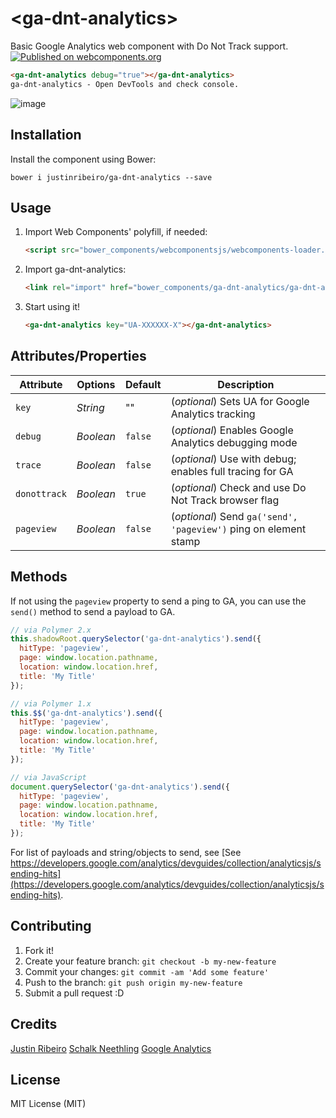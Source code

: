 # \<ga-dnt-analytics\>

Basic Google Analytics web component with Do Not Track support. [![Published on webcomponents.org](https://img.shields.io/badge/webcomponents.org-published-blue.svg)](https://www.webcomponents.org/element/justinribeiro/ga-dnt-analytics)


<!---
```
<custom-element-demo>
  <template>
    <script src="../webcomponentsjs/webcomponents-lite.js"></script>
    <link rel="import" href="ga-dnt-analytics.html">
    <next-code-block></next-code-block>
  </template>
</custom-element-demo>
```
-->
```html
<ga-dnt-analytics debug="true"></ga-dnt-analytics>
ga-dnt-analytics - Open DevTools and check console.
```

![image](https://cloud.githubusercontent.com/assets/643503/22002837/e9e55dd8-dc03-11e6-8f3b-147be85ae76f.png)

## Installation

Install the component using Bower:

```shell
bower i justinribeiro/ga-dnt-analytics --save
```

## Usage

1. Import Web Components' polyfill, if needed:

    ```html
    <script src="bower_components/webcomponentsjs/webcomponents-loader.js"></script>
    ```

2. Import ga-dnt-analytics:

    ```html
    <link rel="import" href="bower_components/ga-dnt-analytics/ga-dnt-analytics.html"/>
    ```

3. Start using it!

    ```html
    <ga-dnt-analytics key="UA-XXXXXX-X"></ga-dnt-analytics>
    ```


## Attributes/Properties

Attribute | Options      | Default  | Description
---       | ---          | ---      | ---
`key`     | *String*     | ""       | (_optional_) Sets UA for Google Analytics tracking
`debug`   | *Boolean*    | `false`  | (_optional_) Enables Google Analytics debugging mode
`trace`   | *Boolean*    | `false`  | (_optional_) Use with debug; enables full tracing for GA
`donottrack` | *Boolean*  | `true`   | (_optional_) Check and use Do Not Track browser flag
`pageview`    | *Boolean*    | `false`   | (_optional_) Send `ga('send', 'pageview')` ping on element stamp

## Methods

If not using the `pageview` property to send a ping to GA, you can use the `send()` method to send a payload to GA.

```javascript
// via Polymer 2.x
this.shadowRoot.querySelector('ga-dnt-analytics').send({
  hitType: 'pageview',
  page: window.location.pathname,
  location: window.location.href,
  title: 'My Title'
});

// via Polymer 1.x
this.$$('ga-dnt-analytics').send({
  hitType: 'pageview',
  page: window.location.pathname,
  location: window.location.href,
  title: 'My Title'
});

// via JavaScript
document.querySelector('ga-dnt-analytics').send({
  hitType: 'pageview',
  page: window.location.pathname,
  location: window.location.href,
  title: 'My Title'
});
```

For list of payloads and string/objects to send, see [See https://developers.google.com/analytics/devguides/collection/analyticsjs/sending-hits](https://developers.google.com/analytics/devguides/collection/analyticsjs/sending-hits).

## Contributing

1. Fork it!
2. Create your feature branch: `git checkout -b my-new-feature`
3. Commit your changes: `git commit -am 'Add some feature'`
4. Push to the branch: `git push origin my-new-feature`
5. Submit a pull request :D

## Credits

[Justin Ribeiro](https://github.com/justinribeiro)
[Schalk Neethling](https://github.com/schalkneethling)
[Google Analytics](https://developers.google.com/analytics/)

## License

MIT License (MIT)